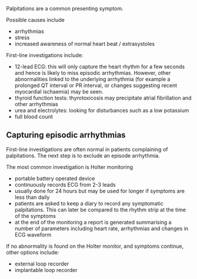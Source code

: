 Palpitations are a common presenting symptom.   
  
Possible causes include  
* arrhythmias
* stress
* increased awareness of normal heart beat / extrasystoles

  
First\-line investigations include:  
* 12\-lead ECG: this will only capture the heart rhythm for a few seconds and hence is likely to miss episodic arrhythmias. However, other abnormalities linked to the underlying arrhythmia (for example a prolonged QT interval or PR interval, or changes suggesting recent myocardial ischaemia) may be seen.
* thyroid function tests: thyrotoxicosis may precipitate atrial fibrillation and other arrhythmias
* urea and electrolytes: looking for disturbances such as a low potassium
* full blood count

  
Capturing episodic arrhythmias
------------------------------

  
First\-line investigations are often normal in patients complaining of palpitations. The next step is to exclude an episode arrhythmia.  
  
The most common investigation is Holter monitoring  
* portable battery operated device
* continuously records ECG from 2\-3 leads
* usually done for 24 hours but may be used for longer if symptoms are less than daily
* patients are asked to keep a diary to record any symptomatic palpitations. This can later be compared to the rhythm strip at the time of the symptoms
* at the end of the monitoring a report is generated summarising a number of parameters including heart rate, arrhythmias and changes in ECG waveform

  
If no abnormality is found on the Holter monitor, and symptoms continue, other options include:  
* external loop recorder
* implantable loop recorder
